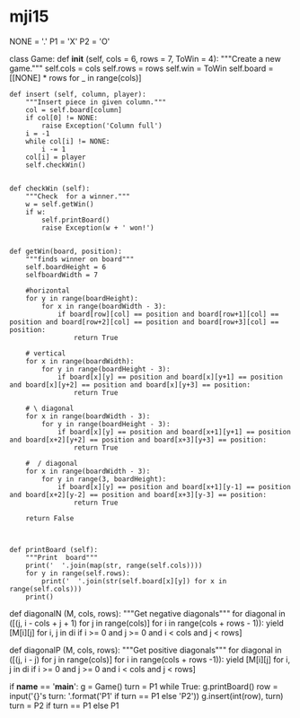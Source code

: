 # mji15
NONE = '.'
P1 = 'X'
P2 = 'O'
        
class Game:
    def __init__ (self, cols = 6, rows = 7, ToWin = 4):
        """Create a new game."""
        self.cols = cols
        self.rows = rows
        self.win = ToWin
        self.board = [[NONE] * rows for _ in range(cols)]

    def insert (self, column, player):
        """Insert piece in given column."""
        col = self.board[column]
        if col[0] != NONE:
            raise Exception('Column full')
        i = -1
        while col[i] != NONE:
            i -= 1
        col[i] = player
        self.checkWin()

        
    def checkWin (self):
        """Check  for a winner."""
        w = self.getWin()
        if w:
            self.printBoard()
            raise Exception(w + ' won!')

            
    def getWin(board, position):
        """finds winner on board"""
        self.boardHeight = 6
        selfboardWidth = 7

        #horizontal 
        for y in range(boardHeight):
            for x in range(boardWidth - 3):
                if board[row][col] == position and board[row+1][col] == position and board[row+2][col] == position and board[row+3][col] == position:
                    return True

        # vertical 
        for x in range(boardWidth):
            for y in range(boardHeight - 3):
                if board[x][y] == position and board[x][y+1] == position and board[x][y+2] == position and board[x][y+3] == position:
                    return True
        
        # \ diagonal 
        for x in range(boardWidth - 3):
            for y in range(boardHeight - 3):
                if board[x][y] == position and board[x+1][y+1] == position and board[x+2][y+2] == position and board[x+3][y+3] == position:
                    return True

        #  / diagonal 
        for x in range(boardWidth - 3):
            for y in range(3, boardHeight):
                if board[x][y] == position and board[x+1][y-1] == position and board[x+2][y-2] == position and board[x+3][y-3] == position:
                    return True

        return False



    def printBoard (self):
        """Print  board"""
        print('  '.join(map(str, range(self.cols))))
        for y in range(self.rows):
            print('  '.join(str(self.board[x][y]) for x in range(self.cols)))
        print()

def diagonalN (M, cols, rows):
    """Get negative diagonals"""
    for diagonal in ([(j, i - cols + j + 1) for j in range(cols)] for i in range(cols + rows - 1)):
        yield [M[i][j] for i, j in di if i >= 0 and j >= 0 and i < cols and j < rows]


def diagonalP (M, cols, rows):
    """Get positive diagonals"""
    for diagonal in ([(j, i - j) for j in range(cols)] for i in range(cols + rows -1)):
        yield [M[i][j] for i, j in di if i >= 0 and j >= 0 and i < cols and j < rows]


if __name__ == '__main__':
    g = Game()
    turn = P1
    while True:
        g.printBoard()
        row = input('{}\'s turn: '.format('P1' if turn == P1 else 'P2'))
        g.insert(int(row), turn)
        turn = P2 if turn == P1 else P1


